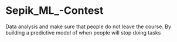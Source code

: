 # Sepik_ML_-Contest
Data analysis and make sure that people do not leave the course. By building a predictive model of when people will stop doing tasks
